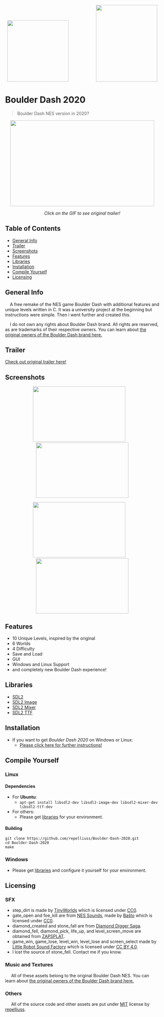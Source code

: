 <p align="center">
  <img width="200" height="200" src="https://b.allthepics.net/rpsLogo.png">&nbsp;&nbsp;&nbsp;&nbsp;&nbsp;&nbsp;&nbsp;&nbsp;&nbsp;&nbsp;&nbsp;&nbsp;&nbsp;&nbsp;&nbsp;&nbsp;&nbsp;&nbsp;&nbsp;&nbsp;&nbsp;&nbsp;&nbsp;<img width="200" height="250" src="https://b.allthepics.net/Screenshot_1.png">
</p>

# Boulder Dash 2020
> Boulder Dash NES version in 2020?

[<p align="center"><img src="https://media.giphy.com/media/eiXobdfN1XFTSwGI1s/giphy-downsized-large.gif" width="470" height="280" /></p>](https://www.youtube.com/watch?v=pzB-JUV8MwU)
<p align="center"> <i>Click on the GIF to see original trailer!</i> </p>

## Table of Contents
* [General Info](#general-info)
* [Trailer](#trailer)
* [Screenshots](#screenshots)
* [Features](#features)
* [Libraries](#libraries)
* [Installation](#installation)
* [Compile Yourself](#compile-yourself)
* [Licensing](#licensing)

## General Info
&nbsp;&nbsp;&nbsp;&nbsp;A free remake of the NES game Boulder Dash with additional features and unique levels written in C. It was a university project at the beginning but instructions were simple. Then i went further and created this.

&nbsp;&nbsp;&nbsp;&nbsp;I do not own any rights about Boulder Dash brand. All rights are reserved, as are trademarks of their respective owners. You can learn about [the original owners of the Boulder Dash brand here.](https://firststarsoftware.com/) 

## Trailer
[Check out original trailer here!](https://www.youtube.com/watch?v=pzB-JUV8MwU)

## Screenshots
<p align="center"><img src="https://b.allthepics.net/Hourglass.png" width="302" height="180" />&nbsp;&nbsp;&nbsp;&nbsp;&nbsp;<img src="https://b.allthepics.net/Waterquake.png" width="302" height="180" /></p>
<p align="center"><img src="https://b.allthepics.net/Pyramid.png" width="302" height="180" />&nbsp;&nbsp;&nbsp;&nbsp;&nbsp;<img src="https://b.allthepics.net/WaterClan.png" width="302" height="180" /></p>

## Features
* 10 Unique Levels, inspired by the original
* 6 Worlds
* 4 Difficulty
* Save and Load
* GUI
* Windows and Linux Support
* and completely new Boulder Dash experience!

## Libraries
* [SDL2](https://www.libsdl.org/download-2.0.php)
* [SDL2 Image](https://www.libsdl.org/projects/SDL_image/)
* [SDL2 Mixer](https://www.libsdl.org/projects/SDL_mixer/)
* [SDL2 TTF](https://www.libsdl.org/projects/SDL_ttf/)

## Installation
* If you want to get *Boulder Dash 2020* on Windows or Linux:
  * [Please click here for further instructions!](https://github.com/repelliuss/Boulder-Dash-2020/releases/latest)


## Compile Yourself
### Linux
#### Dependencies
* For **Ubuntu**:
  * `apt-get install libsdl2-dev libsdl2-image-dev libsdl2-mixer-dev libsdl2-ttf-dev`
* For others:
  * Please get [libraries](#libraries) for your environment.
#### Building
  ```
  git clone https://github.com/repelliuss/Boulder-Dash-2020.git
  cd Boulder-Dash-2020
  make
  ```
### Windows
* Please get [libraries](#libraries) and configure it yourself for your environment.

## Licensing
### SFX
* step_dirt is made by [TinyWorlds](https://opengameart.org/users/tinyworlds) which is licensed under [CC0](https://creativecommons.org/publicdomain/zero/1.0/).
* gate_open and foe_kill are from [NES Sounds](https://opengameart.org/content/nes-sounds), made by [Baŝto](https://opengameart.org/users/ba%C5%9Dto) which is licensed under [CC0](https://creativecommons.org/publicdomain/zero/1.0/).
* diamond_created and stone_fall are from [Diamond Digger Saga](https://www.sounds-resource.com/mobile/diamonddiggersaga/).
* diamond_fell, diamond_pick, life_up, and level_screen_move are obtained from [ZAPSPLAT](https://www.zapsplat.com).
* game_win, game_lose, level_win, level_lose and screen_select made by [Little Robot Sound Factory](https://www.zapsplat.com/author/little-robot-sound-factory/) which is licensed under [CC BY 4.0](https://creativecommons.org/licenses/by/4.0/).
* I lost the source of stone_fell. Contact me if you know.

### Music and Textures
&nbsp;&nbsp;&nbsp;&nbsp; All of these assets belong to the original Boulder Dash NES. You can learn about [the original owners of the Boulder Dash brand here.](https://firststarsoftware.com/) 

### Others
&nbsp;&nbsp;&nbsp;&nbsp; All of the source code and other assets are put under [MIT](LICENSE) license by [repelliuss](https://github.com/repelliuss).  
